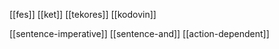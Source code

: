 [[fes]] [[ket]] [[tekores]] [[kodovin]]

[[sentence-imperative]]
[[sentence-and]]
[[action-dependent]]
